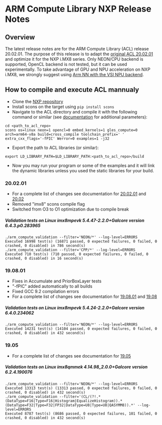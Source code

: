 # ARM Compute Library NXP Release Notes

## Overview
The latest release notes are for the ARM Compute Library (ACL) release 20.02.01. The purpose of this release is to adapt the [original ACL 20.02.01](https://github.com/ARM-software/ComputeLibrary) and optimize it for the NXP i.MX8 series. Only NEON/CPU backend is supported, OpenCL backend is not tested, but it can be used experimentally. To take advantage of GPU and NPU acceleration on NXP i.MX8, we strongly suggest using [Arm NN with the VSI NPU backend](https://source.codeaurora.org/external/imx/armnn-imx).

## How to compile and execute ACL mannualy
- Clone the [NXP repository](https://source.codeaurora.org/external/imx/arm-computelibrary-imx)
- Install scons on the target using `pip install scons`
- Navigate to the ACL directory and compile it with the following command or similar (see [documentation](https://arm-software.github.io/ComputeLibrary/v20.02.1/) for additional parameters):
```
cd <path_to_acl_repo>
scons os=linux neon=1 opencl=0 embed_kernels=1 gles_compute=0 arch=arm64-v8a build=cross_compile toolchain_prefix=' ' extra_cxx_flags='-fPIC' Werror=0 examples=1 -j32
```
- Export the path to ACL libraries (or similar):
```
export LD_LIBRARY_PATH=$LD_LIBRARY_PATH:<path_to_acl_repo>/build
```
- Now you may run your program or some of the examples and it will link the dynamic libraries unless you used the static libraries for your build.

### 20.02.01
- For a complete list of changes see documentation for [20.02.01](https://arm-software.github.io/ComputeLibrary/v20.02.1/) and [20.02](https://arm-software.github.io/ComputeLibrary/v20.02/)
- Removed "imx8" scons compile flag
- Switched from O3 to O1 optimization due to compile break

##### Validation tests on Linux imx8mpevk 5.4.47-2.2.0+Galcore version 6.4.3.p0.283965
```
./arm_compute_validation --filter='NEON/*' --log-level=ERRORS
Executed 16998 test(s) (16871 passed, 0 expected failures, 0 failed, 0 crashed, 0 disabled) in 786 second(s)
./arm_compute_validation --filter='CPP/*' --log-level=ERRORS
Executed 710 test(s) (710 passed, 0 expected failures, 0 failed, 0 crashed, 0 disabled) in 16 second(s)
```

### 19.08.01
- Fixes in Accumulate and PriorBoxLayer tests
- "-fPIC" added automatically to all builds
- Fixed GCC 9.2 compilation errors
- For a complete list of changes see documentation for [19.08.01](https://arm-software.github.io/ComputeLibrary/v19.08.1/) and [19.08](https://arm-software.github.io/ComputeLibrary/v19.08/)

##### Validation tests on Linux imx8mpevk 5.4.24-2.2.0+Galcore version 6.4.0.234062
```
./arm_compute_validation --filter='NEON/*' --log-level=ERRORS
Executed 14231 test(s) (14104 passed, 0 expected failures, 0 failed, 0 crashed, 0 disabled) in 432 second(s)
```

### 19.05
- For a complete list of changes see documentation for [19.05](https://arm-software.github.io/ComputeLibrary/v19.05/)

##### Validation tests on Linux imx8qmmek 4.14.98_2.0.0+Galcore version 6.2.4.190076
```
./arm_compute_validation --filter='NEON/*' --log-level=ERRORS
Executed 13313 test(s) (13313 passed, 0 expected failures, 0 failed, 0 crashed, 0 disabled) in 432 second(s)
./arm_compute_validation --filter='(CL/(?!.*(DataType=F16|Type=F16|Histogram|EqualizeHistogram)).*(DataType=F32|Type=F32|FP32|DataType=U8|Type=U8|QASYMM8)).*' --log-level=ERRORS
Executed 8787 test(s) (8686 passed, 0 expected failures, 101 failed, 0 crashed, 0 disabled) in 432 second(s)
```